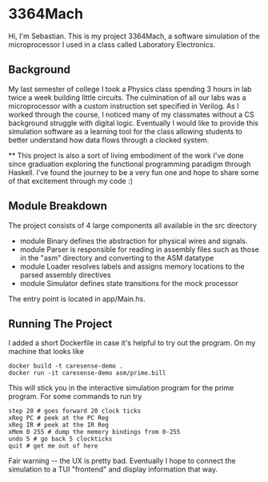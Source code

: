 #  3364Mach

Hi, I'm Sebastian. This is my project 3364Mach, a software simulation of the microprocessor I used in a class called Laboratory Electronics.


## Background

My last semester of college I took a Physics class spending 3 hours in lab twice a week building little circuits. The culmination of all our labs was a microprocessor with a custom instruction set specified in Verilog. As I worked through the course, I noticed many of my classmates without a CS background struggle with digital logic. Eventually I would like to provide this simulation software as a learning tool for the class allowing students to better understand how data flows through a clocked system.

** This project is also a sort of living embodiment of the work I've done since graduation exploring the functional programming paradigm through Haskell. I've found the journey to be a very fun one and hope to share some of that excitement through my code :)

## Module Breakdown

The project consists of 4 large components all available in the src directory

- module Binary defines the abstraction for physical wires and signals. 
- module Parser is responsible for reading in assembly files such as those in the "asm" directory and converting to the ASM datatype
- module Loader resolves labels and assigns memory locations to the parsed assembly directives
- module Simulator defines state transitions for the mock processor

The entry point is located in app/Main.hs.

## Running The Project
I added a short Dockerfile in case it's helpful to try out the program. On my machine that looks like

```
docker build -t caresense-demo .
docker run -it caresense-demo asm/prime.bill
```
This will stick you in the interactive simulation program for the prime program. For some commands to run try

```
step 20 # goes forward 20 clock ticks
xReg PC # peek at the PC Reg
xReg IR # peek at the IR Reg
xMem 0 255 # dump the memory bindings from 0-255
undo 5 # go back 5 clockticks
quit # get me out of here
```
Fair warning -- the UX is pretty bad. Eventually I hope to connect the simulation to a TUI "frontend" and display information that way.
